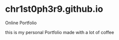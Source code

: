 # chr1st0ph3r9.github.io
Online Portfolio
<p>this is my personal Portfolio made with a lot of coffee</p>
